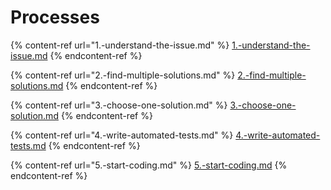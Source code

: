 # Processes

{% content-ref url="1.-understand-the-issue.md" %}
[1.-understand-the-issue.md](1.-understand-the-issue.md)
{% endcontent-ref %}

{% content-ref url="2.-find-multiple-solutions.md" %}
[2.-find-multiple-solutions.md](2.-find-multiple-solutions.md)
{% endcontent-ref %}

{% content-ref url="3.-choose-one-solution.md" %}
[3.-choose-one-solution.md](3.-choose-one-solution.md)
{% endcontent-ref %}

{% content-ref url="4.-write-automated-tests.md" %}
[4.-write-automated-tests.md](4.-write-automated-tests.md)
{% endcontent-ref %}

{% content-ref url="5.-start-coding.md" %}
[5.-start-coding.md](5.-start-coding.md)
{% endcontent-ref %}
